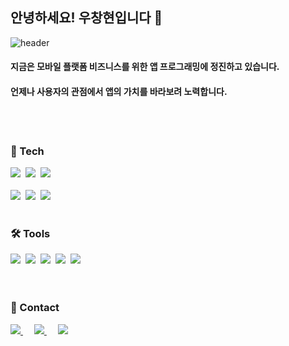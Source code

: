 ## 안녕하세요!  우창현입니다 🙂

<!--
**rainofmay/rainofmay** is a ✨ _special_ ✨ repository because its `README.md` (this file) appears on your GitHub profile.

Here are some ideas to get you started:

- 🔭 I’m currently working on ...
- 🌱 I’m currently learning ...
- 👯 I’m looking to collaborate on ...
- 🤔 I’m looking for help with ...
- 💬 Ask me about ...
- 📫 How to reach me: ...
- 😄 Pronouns: ...
- ⚡ Fun fact: ...
-->
![header](https://capsule-render.vercel.app/api?type=waving&color=auto&height=240&section=header&text=Flutter%20Developer&fontSize=60)

#### 지금은 모바일 플랫폼 비즈니스를 위한 앱 프로그래밍에 정진하고 있습니다.
#### 언제나 사용자의 관점에서 앱의 가치를 바라보려 노력합니다.

<br><br>
<!--내용 부분-->
<h3 align="left">📖 Tech</h3>
<div align="left">
  <img src="https://img.shields.io/badge/flutter-02569B.svg?style=for-the-badge&logo=flutter&logoColor=white" />&nbsp
  <img src="https://img.shields.io/badge/firebase-FFCA28.svg?style=for-the-badge&logo=firebase&logoColor=black" />&nbsp
  <img src="https://img.shields.io/badge/supabase-3FCF8E.svg?style=for-the-badge&logo=supabase&logoColor=white" />&nbsp
</div>

<br>

<div align="left">
 <img src="https://img.shields.io/badge/react-20232a.svg?style=for-the-badge&logo=react&logoColor=61DAFB" />&nbsp
  <img src="https://img.shields.io/badge/html5-E34F26.svg?style=for-the-badge&logo=html5&logoColor=white" />&nbsp
  <img src="https://img.shields.io/badge/css3-1572B6.svg?style=for-the-badge&logo=css3&logoColor=white" />&nbsp
</div>

<br>

<h3 align="left">🛠 Tools</h3>
<div align="left">
  <img src="https://img.shields.io/badge/github-181717.svg?style=for-the-badge&logo=github&logoColor=white" />&nbsp
  <img src="https://img.shields.io/badge/asana-273347.svg?style=for-the-badge&logo=asana&logoColor=white" />&nbsp
  <img src="https://img.shields.io/badge/slack-4A154B.svg?style=for-the-badge&logo=slack&logoColor=white" />&nbsp
  <img src="https://img.shields.io/badge/Notion-F3F3F3.svg?style=for-the-badge&logo=notion&logoColor=black" />&nbsp
  <img src="https://img.shields.io/badge/android%20studio-3DDC84.svg?style=for-the-badge&logo=android-studio&logoColor=white" />&nbsp
</div>


<br>

<br>

<h3 align="left">📮 Contact</h3>
<div align="left">
  <a href="https://blog.naver.com/distance_from">
    <img src="https://img.shields.io/badge/Blog-03C75A?style=for-the-badge&logo=naver&logoColor=white"/>
  </a>&emsp;
  <a href="mailto:mist00966@gmail.com">
    <img src="https://img.shields.io/badge/mist00966@gmail.com-D14836?style=for-the-badge&logo=gmail&logoColor=white"/>
  </a>&emsp;
  <a href="https://secretive-behavior-d03.notion.site/Frontend-resume-10ba6935cef8801c8b89fe5900622cae">
    <img src="https://img.shields.io/badge/Portfolio-000000?style=for-the-badge&logo=notion&logoColor=white"/>
  </a>
</div>
